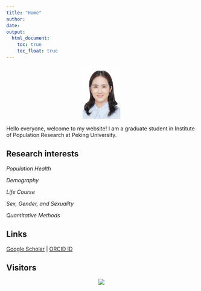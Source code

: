 ```yaml
---
title: "Home"
author: 
date: 
output: 
  html_document:
    toc: true
    toc_float: true
---
```


<div align="center">
<img src="https://raw.githubusercontent.com/Pixaoxiuxia/blog-figs/main/picgo/202211162141087.png" alt="drawing" width="20%" />
</div>

Hello everyone, welcome to my website! I am a graduate student in Institute of Population Research at Peking University.

## Research interests
*Population Health*

*Demography*

*Life Course*

*Sex, Gender, and Sexuality*

*Quantitative Methods*

## Links
[Google Scholar](https://scholar.google.com/citations?view_op=list_works&hl=zh-CN&hl=zh-CN&user=ALw8qQoAAAAJ) | [ORCID ID](https://orcid.org/my-orcid?orcid=0000-0003-0074-6083)

## Visitors

<div align="center">
<a href="http://www.clustrmaps.com/map/Xiyuanhu.com" title="Visit tracker for Xiyuanhu.com"><img src="//www.clustrmaps.com/map_v2.png?d=JeS4VgmGgLKDlUfIVNRKHjKDibLLvggRaAMWx15_ZLw" /></a>
